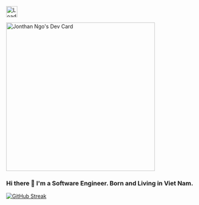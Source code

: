 <img height="30px" src = "https://profile-counter.glitch.me/trongngo148/count.svg" alt ="Loading">

<a href="https://app.daily.dev/jonathan_ngo"><img src="https://api.daily.dev/devcards/f41e9202eff048198bdeaa93bd0e45c3.png?r=63y" width="400" alt="Jonthan Ngo's Dev Card"/></a>

<!-- [![Visits Badge](https://badges.pufler.dev/visits/trongngo148/trongngo148)](linkedin.com/in/jonathan-ngo148) -->
### Hi there 👋 I'm a Software Engineer. Born and Living in Viet Nam.

<!--
**trongngo148/trongngo148** is a ✨ _special_ ✨ repository because its `README.md` (this file) appears on your GitHub profile.

Here are some ideas to get you started:

- 🔭 I’m currently working on ...
- 🌱 I’m currently learning ...
- 👯 I’m looking to collaborate on ...
- 🤔 I’m looking for help with ...
- 💬 Ask me about ...
- 📫 How to reach me: ...
- 😄 Pronouns: ...
- ⚡ Fun fact: ...
-->

[![GitHub Streak](https://github-readme-streak-stats.herokuapp.com?user=trongngo148&theme=vue-dark&hide_border=true&date_format=M%20j%5B%2C%20Y%5D)](https://git.io/streak-stats)

